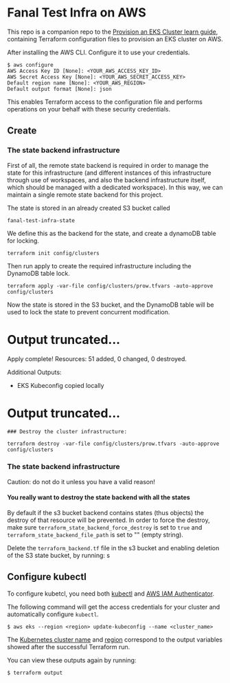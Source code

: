 # Fanal Test Infra on AWS

This repo is a companion repo to the [Provision an EKS Cluster learn guide](https://learn.hashicorp.com/terraform/kubernetes/provision-eks-cluster), containing
Terraform configuration files to provision an EKS cluster on AWS.

After installing the AWS CLI. Configure it to use your credentials.

```shell
$ aws configure
AWS Access Key ID [None]: <YOUR_AWS_ACCESS_KEY_ID>
AWS Secret Access Key [None]: <YOUR_AWS_SECRET_ACCESS_KEY>
Default region name [None]: <YOUR_AWS_REGION>
Default output format [None]: json
```

This enables Terraform access to the configuration file and performs operations on your behalf with these security credentials.

## Create

### The state backend infrastructure

First of all, the remote state backend is required in order to manage the state for this infrastructure (and different instances of this infrastructure through use of workspaces, and also the backend infrastructure itself, which should be managed with a dedicated workspace).
In this way, we can maintain a single remote state backend for this project.

The state is stored in an already created S3 bucket called

`fanal-test-infra-state`

We define this as the backend for the state, and create a dynamoDB table for locking.

```shell
terraform init config/clusters

```

Then run apply to create the required infrastructure including the DynamoDB table lock. 

```
terraform apply -var-file config/clusters/prow.tfvars -auto-approve config/clusters
```

Now the state is stored in the S3 bucket, and the DynamoDB table will be used to lock the state to prevent concurrent modification.

# Output truncated...

Apply complete! Resources: 51 added, 0 changed, 0 destroyed.

Additional Outputs:

- EKS Kubeconfig copied locally


# Output truncated...
```
### Destroy the cluster infrastructure:

terraform destroy -var-file config/clusters/prow.tfvars -auto-approve config/clusters
```

### The state backend infrastructure

Caution: do not do it unless you have a valid reason! 

#### You really want to destroy the state backend with all the states

By default if the s3 bucket backend contains states (thus objects) the destroy of that resource will be prevented.
In order to force the destroy, make sure `terraform_state_backend_force_destroy` is set to `true` and `terraform_state_backend_file_path` is set to "" (empty string).

Delete the `terraform_backend.tf` file in the s3 bucket and enabling deletion of the S3 state bucket, by running:
s
## Configure kubectl

To configure kubetcl, you need both [kubectl](https://kubernetes.io/docs/tasks/tools/install-kubectl/) and [AWS IAM Authenticator](https://docs.aws.amazon.com/eks/latest/userguide/install-aws-iam-authenticator.html).

The following command will get the access credentials for your cluster and automatically
configure `kubectl`.

```shell
$ aws eks --region <region> update-kubeconfig --name <cluster_name>
```

The
[Kubernetes cluster name](https://github.com/hashicorp/learn-terraform-eks/blob/master/outputs.tf#L26)
and [region](https://github.com/hashicorp/learn-terraform-eks/blob/master/outputs.tf#L21)
 correspond to the output variables showed after the successful Terraform run.

You can view these outputs again by running:

```shell
$ terraform output
```